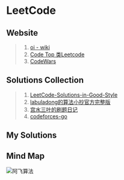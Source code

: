 # LeetCode

## Website

> 1. [oi - wiki](https://oi-wiki.org/)
> 2. [Code Top 类Leetcode](https://codetop.cc/home)
> 3. [CodeWars](https://www.codewars.com/dashboard)

## Solutions Collection

> 1. [LeetCode-Solutions-in-Good-Style](https://github.com/liweiwei1419/LeetCode-Solutions-in-Good-Style)
> 2. [labuladong的算法小抄官方完整版](../_refer/labuladong的算法小抄官方完整版.pdf)
> 3. [宫水三叶的刷题日记](https://github.com/SharingSource/LogicStack-LeetCode)
> 4. [codeforces-go](https://github.com/EndlessCheng/codeforces-go)

## My Solutions



## Mind Map

![阿飞算法](../_assets/MyzuIE-阿飞算法.png)

